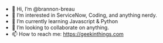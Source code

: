 - 👋 Hi, I’m @brannon-breau
- 👀 I’m interested in ServiceNow, Coding, and anything nerdy.
- 🌱 I’m currently learning Javascript & Python
- 💞️ I’m looking to collaborate on anything.
- 📫 How to reach me: https://geekinthings.com

<!---
brannon-breau/brannon-breau is a ✨ special ✨ repository because its `README.md` (this file) appears on your GitHub profile.
You can click the Preview link to take a look at your changes.
--->
